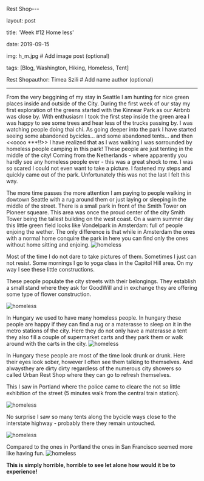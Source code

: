 Rest Shop---

layout: post

title:  'Week #12 Home less'

date:   2019-09-15

img:  h_m.jpg # Add image post (optional)

tags: [Blog, Washington,  Hiking, Homeless, Tent]

Rest Shopauthor: Timea Szili # Add name author (optional)

---

From the very beggining of my stay in Seattle I am hunting for nice green places inside and outside of the City. During the first week of our stay my first exploration of the greens started with the Kinnear Park as our Airbnb was close by. With enthusiasm I took the first step inside the green area I was happy to see some trees and hear less of the trucks passing by. I was watching people doing thai chi. As going deeper into the park I have started seeing some abandoned bycicles... and some abandoned tents... and then <<oooo ***!!>> I have realized that as I was walking I was sorrounded by homeless people camping in this park! These people are just tenting in the middle of the city! Coming from the Netherlands - where apparently you hardly see any homeless people ever - this was a great shock to me. I was so scared I could not even want to take a picture. I fastened my steps and quickly came out of the park. Unfortunately this was not the last I felt this way.

The more time passes the more attention I am paying to people walking in dowtown Seattle with a rug around them or just laying or sleeping in the middle of the street. There is a small park in front of the Smith Tower on Pioneer squeare. This area was once the proud center of the city Smith Tower being the tallest building on the west coast. On a warm summer day this little green field looks like Vondelpark in Amsterdam: full of people enjoing the wether. The only difference is that while in Amsterdam the ones with a normal home conquire the park in here you can find only the ones without home sitting and enjoing.
![homeless]({{site.baseurl}}/assets/img/h7.jpg) 

Most of the time I do not dare to take pictures of them. Sometimes I just can not resist. Some mornings I go to yoga class in the Capitol Hill area. On my way I see these little constructions.

These people populate the city streets with their belongings. They establish a small stand where they ask for GoodWill and in exchange they are offering some type of flower construction.

![homeless]({{site.baseurl}}/assets/img/h3.jpg) 

In Hungary we used to have many homeless people. In hungary these people are happy if they can find a rug or a materasse to sleep on it in the metro stations of the city. Here they do not only have a materasse a tent they also fill a couple of supermarket carts and they park them or walk around with the carts in the city.
![homeless]({{site.baseurl}}/assets/img/h2.jpg) 

In Hungary these people are most of the time look drunk or drunk. Here their eyes look sober, however I often see them talking to themselves. And alwaysthey are dirty dirty regardless of the numerous city showers so called Urban Rest Shop where they can go to refresh themselves.

This I saw in Portland where the police came to cleare the not so little exhibition of the street (5 minutes walk from the central train station).

![homeless]({{site.baseurl}}/assets/img/h5.jpg) 

No surprise I saw so many tents along the bycicle ways close to the interstate highway - probably there they remain untouched.

![homeless]({{site.baseurl}}/assets/img/h4.jpg) 

Compared to the ones in Portland the ones in San Francisco seemed more like having fun.
![homeless]({{site.baseurl}}/assets/img/h1.jpg) 


**This is simply horrible, horrible to see let alone how would it be to experience!**

